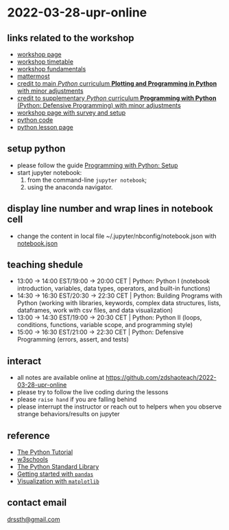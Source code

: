 # 2022-03-28-upr-online


## links related to the workshop

- [workshop page](https://indico.cern.ch/event/1112526/)
- [workshop timetable](https://indico.cern.ch/event/1112526/timetable/)
- [workshop  fundamentals](https://indico.cern.ch/event/1112526/sessions/425320/attachments/2415900/4133998/SoftwareCarpentries-Mar2022.pdf)
- [mattermost](https://mattermost.web.cern.ch/awesome-ws/channels/town-square)
- [credit to main *Python* curriculum **Plotting and Programming in Python** with minor adjustments](https://swcarpentry.github.io/python-novice-gapminder/)
- [credit to supplementary *Python* curriculum **Programming with Python** (Python: Defensive Programming) with minor adjustments](https://swcarpentry.github.io/python-novice-inflammation/)
- [workshop page with survey and setup](https://czirion.github.io/2022-03-28-upr-online/)
- [python code](https://github.com/zdshaoteach/2022-03-28-upr-online)
- [python lesson page](https://zdshaoteach.github.io/)


## setup python

- please follow the guide [Programming with Python: Setup](https://swcarpentry.github.io/python-novice-inflammation/setup.html)
- start jupyter notebook: 
    1. from the command-line `jupyter notebook`; 
    2. using the anaconda navigator.


## display line number and wrap lines in notebook cell

- change the content in local file ~/.jupyter/nbconfig/notebook.json with [notebook.json](notebook.json)

## teaching shedule

- 13:00 → 14:00 EST/19:00 → 20:00 CET | Python: Python I (notebook introduction, variables, data types, operators, and built-in functions)
- 14:30 → 16:30 EST/20:30 → 22:30 CET | Python: Building Programs with Python (working with libraries, keywords, complex data structures, lists, dataframes, work with csv files, and data visualization)
- 13:00 → 14:30 EST/19:00 → 20:30 CET | Python: Python II (loops, conditions, functions, variable scope, and programming style)
- 15:00 → 16:30 EST/21:00 → 22:30 CET | Python: Defensive Programming (errors, assert, and tests)


## interact

- all notes are available online at https://github.com/zdshaoteach/2022-03-28-upr-online
- please try to follow the live coding during the lessons
- please `raise hand` if you are falling behind
- please interrupt the instructor or reach out to helpers when you observe strange behaviors/results on jupyter

## reference

- [The Python Tutorial](https://docs.python.org/3/tutorial/)
- [w3schools](https://www.w3schools.com/python/default.asp)
- [The Python Standard Library](https://docs.python.org/3/library/index.html)
- [Getting started with `pandas`](https://pandas.pydata.org/docs/getting_started/index.html#getting-started)
- [Visualization with `matplotlib`](https://matplotlib.org/stable/tutorials/index)

## contact email
[drssth@gmail.com](mailto:drssth@gmail.com)
